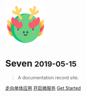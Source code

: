 ![logo](./_media/icon.png)

# Seven <small>2019-05-15</small>

> A documentation record site.

[走向单体应用](走向单体地狱.md)
[开启微服务](微服务解决复杂问题.md)
[Get Started](如何学编程.md)

